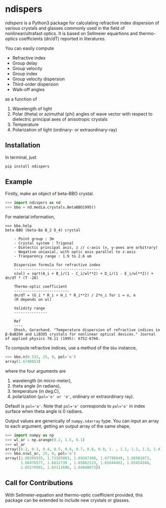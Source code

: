 # ndispers
*ndispers* is a Python3 package for calculating refractive index dispersion of various crystals and glasses commonly used in the field of nonlinear/ultrafast optics. It is based on Sellmeier equartions and thermo-optics coefficients (dn/dT) reported in literatures.

You can easily compute
- Refractive index
- Group delay
- Group velocity
- Group index
- Group velocity dispersion
- Third-order dispersion
- Walk-off angles

as a function of
1. Wavelength of light
2. Polar (theta) or azimuthal (phi) angles of wave vector with respect to dielectric principal axes of anisotropic crystals
3. Temperature
4. Polarization of light (ordinary- or extraordinary-ray)



## Installation

In terminal, just
```zsh
pip install ndispers
```

## Example

Firstly, make an object of beta-BBO crystal.

```python
>>> import ndispers as nd
>>> bbo = nd.media.crystals.BetaBBO1995()
```

For material information, 

```
>>> bbo.help
beta-BBO (beta-Ba B_2 O_4) crystal

    - Point group : 3m
    - Crystal system : Trigonal
    - Dielectic principal axis, z // c-axis (x, y-axes are arbitrary)
    - Negative uniaxial, with optic axis parallel to z-axis
    - Tranparency range : 1.9 to 2.6 um

    Dispersion formula for refractive index
    ---------------------------------------
    n(wl) = sqrt(A_i + B_i/(1 - C_i/wl**2) + D_i/(1 - E_i/wl**2)) + dn/dT * (T -20)

    Thermo-optic coefficient
    -------------------------
    dn/dT = (G_i * R_i + H_i * R_i**2) / 2*n_i for i = o, e
    (R depends on wl)
    
    Validity range
    ---------------

    Ref
    ----
    Ghosh, Gorachand. "Temperature dispersion of refractive indices in β‐BaB2O4 and LiB3O5 crystals for nonlinear optical devices." Journal of applied physics 78.11 (1995): 6752-6760.
```

To compute refractive indices, use a method of the `bbo` instance,

```python
>>> bbo.n(0.532, 25, 0, pol='o')
array(1.6748653)
```

where the four arguments are
1. wavelength (in micro-meter), 
2. theta angle (in radians),
3. temperature (in deg.C), 
4. polarization (`pol='o' or 'e'`, ordinary or extraordinary ray). 

Default is `pol='o'`. Note that `pol='e'` corresponds to `pol='o'` in index surface when theta angle is 0 radians. 

Output values are generically of `numpy.ndarray` type. You can input an array to each argument, getting an output array of the same shape, 

```python
>>> import numpy as np
>>> wl_ar = np.arange(0.2, 1.5, 0.1)
>>> wl_ar
array([0.2, 0.3, 0.4, 0.5, 0.6, 0.7, 0.8, 0.9, 1. , 1.1, 1.2, 1.3, 1.4])
>>> bbo.n(wl_ar, 25, 0, pol='o')
array([1.89369555, 1.73105003, 1.69347308, 1.67798949, 1.66981073,
       1.66476577, 1.6612739 , 1.65862123, 1.65644462, 1.65454248,
       1.65279501, 1.65112696, 1.64948873])
```


## Call for Contributions

With Sellmeier-equation and thermo-optic coefficient provided, this package can be extended to include new crystals or glasses. 

